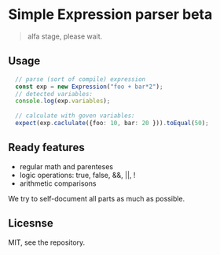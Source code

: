 # Simple Expression parser beta

> alfa stage, please wait.

## Usage

~~~typescript
  // parse (sort of compile) expression
  const exp = new Expression("foo + bar*2");
  // detected variables:
  console.log(exp.variables);
  
  // calculate with goven variables:
  expect(exp.caclulate({foo: 10, bar: 20 })).toEqual(50);
~~~

## Ready features

- regular math and parenteses
- logic operations: true, false, &&, ||, !
- arithmetic comparisons

We try to self-document all parts as much as possible.

## Licesnse 

MIT, see the repository.